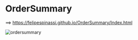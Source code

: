 # OrderSummary

==> https://felipespinassi.github.io/OrderSummary/Index.html

![ordersummary](https://user-images.githubusercontent.com/77703754/156677132-7dd483d6-f606-40c8-b36a-55e50226ef9b.png)
